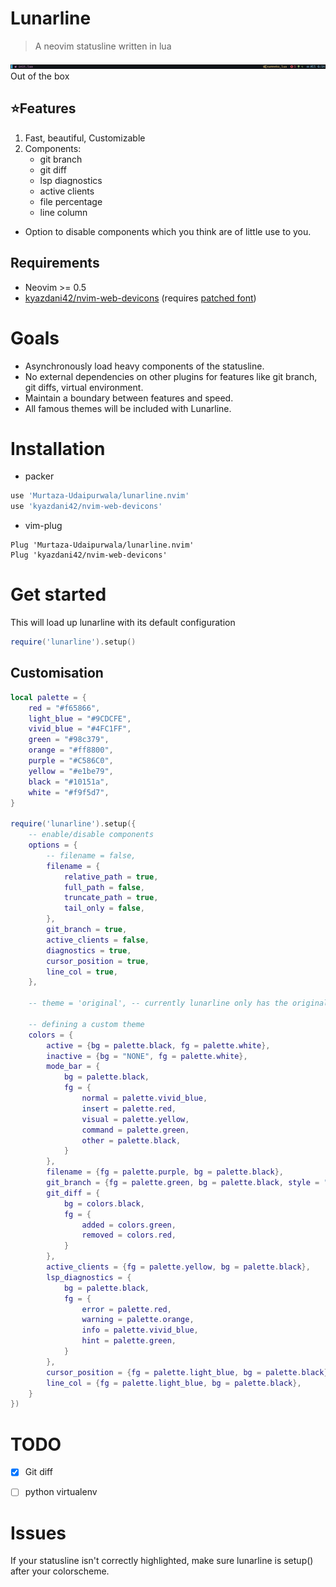 # Lunarline
> A neovim statusline written in lua

![](./assets/lunarline.png)
Out of the box


## ⭐Features
1. Fast, beautiful, Customizable
2. Components:
    * git branch
    * git diff
    * lsp diagnostics
    * active clients
    * file percentage
    * line column
* Option to disable components which you think are of little use to you.


## Requirements
* Neovim >= 0.5
* [kyazdani42/nvim-web-devicons](https://github.com/kyazdani42/nvim-web-devicons) (requires [patched font](https://www.nerdfonts.com/))


# Goals
* Asynchronously load heavy components of the statusline.
* No external dependencies on other plugins for features like git branch, git diffs, virtual environment.
* Maintain a boundary between features and speed.
* All famous themes will be included with Lunarline.


# Installation
* packer
```lua
use 'Murtaza-Udaipurwala/lunarline.nvim'
use 'kyazdani42/nvim-web-devicons'
```

* vim-plug
```vim
Plug 'Murtaza-Udaipurwala/lunarline.nvim'
Plug 'kyazdani42/nvim-web-devicons'
```

# Get started
This will load up lunarline with its default configuration
```lua
require('lunarline').setup()
```


## Customisation
```lua
local palette = {
    red = "#f65866",
    light_blue = "#9CDCFE",
    vivid_blue = "#4FC1FF",
    green = "#98c379",
    orange = "#ff8800",
    purple = "#C586C0",
    yellow = "#e1be79",
    black = "#10151a",
    white = "#f9f5d7",
}

require('lunarline').setup({
    -- enable/disable components
    options = {
        -- filename = false,
        filename = {
            relative_path = true,
            full_path = false,
            truncate_path = true,
            tail_only = false,
        },
        git_branch = true,
        active_clients = false,
        diagnostics = true,
        cursor_position = true,
        line_col = true,
    },

    -- theme = 'original', -- currently lunarline only has the original theme

    -- defining a custom theme
    colors = {
        active = {bg = palette.black, fg = palette.white},
        inactive = {bg = "NONE", fg = palette.white},
        mode_bar = {
            bg = palette.black,
            fg = {
                normal = palette.vivid_blue,
                insert = palette.red,
                visual = palette.yellow,
                command = palette.green,
                other = palette.black,
            }
        },
        filename = {fg = palette.purple, bg = palette.black},
        git_branch = {fg = palette.green, bg = palette.black, style = "bold"},
        git_diff = {
            bg = colors.black,
            fg = {
                added = colors.green,
                removed = colors.red,
            }
        },
        active_clients = {fg = palette.yellow, bg = palette.black},
        lsp_diagnostics = {
            bg = palette.black,
            fg = {
                error = palette.red,
                warning = palette.orange,
                info = palette.vivid_blue,
                hint = palette.green,
            }
        },
        cursor_position = {fg = palette.light_blue, bg = palette.black},
        line_col = {fg = palette.light_blue, bg = palette.black},
    }
})
```


# TODO
- [x] Git diff
- [ ] python virtualenv


# Issues
If your statusline isn't correctly highlighted, make sure lunarline is setup() after your colorscheme.
